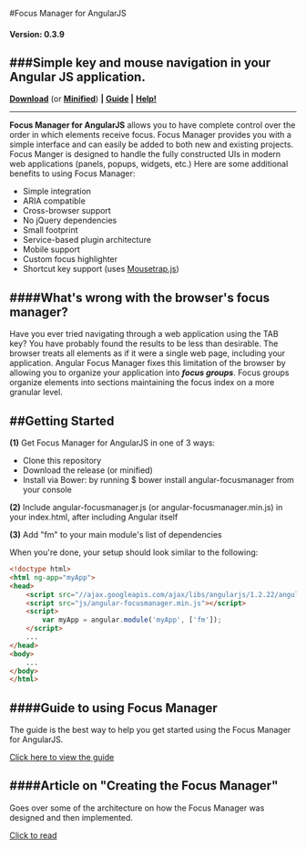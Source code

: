 #Focus Manager for AngularJS

#### Version: 0.3.9

###Simple key and mouse navigation in your Angular JS application.
---

**[Download](https://raw.githubusercontent.com/obogo/angular-focusmanager/master/build/angular-focusmanager.js)** (or **[Minified](https://raw.githubusercontent.com/obogo/angular-focusmanager/master/build/angular-focusmanager.min.js)**) **|**
**[Guide](http://obogo.github.io/angular-focusmanager/) |**
**[Help!](http://stackoverflow.com/questions/ask?tags=angularjs,focusmanager)**

---

**Focus Manager for AngularJS** allows you to have complete control over the order in which elements receive focus. Focus Manager provides you with a simple interface and can easily be added to both new and existing projects. Focus Manger is designed to handle the fully constructed UIs in modern web applications (panels, popups, widgets, etc.) Here are some additional benefits to using Focus Manager:


* Simple integration
* ARIA compatible
* Cross-browser support
* No jQuery dependencies
* Small footprint
* Service-based plugin architecture
* Mobile support
* Custom focus highlighter
* Shortcut key support (uses [Mousetrap.js](http://craig.is/killing/mice))

####What's wrong with the browser's focus manager?
---

Have you ever tried navigating through a web application using the TAB key? You have probably found the results to be less than desirable. The browser treats all elements as if it were a single web page, including your application. Angular Focus Manager fixes this limitation of the browser by allowing you to organize your application into ***focus groups***. Focus groups organize elements into sections maintaining the focus index on a more granular level.


##Getting Started
---
**(1)** Get Focus Manager for AngularJS in one of 3 ways:

* Clone this repository
* Download the release (or minified)
* Install via Bower: by running $ bower install angular-focusmanager from your console

**(2)** Include angular-focusmanager.js (or angular-focusmanager.min.js) in your index.html, after including Angular itself

**(3)** Add "fm" to your main module's list of dependencies

When you're done, your setup should look similar to the following:

>
```html
<!doctype html>
<html ng-app="myApp">
<head>
    <script src="//ajax.googleapis.com/ajax/libs/angularjs/1.2.22/angular.min.js"></script>
    <script src="js/angular-focusmanager.min.js"></script>
    <script>
        var myApp = angular.module('myApp', ['fm']);
    </script>
    ...
</head>
<body>
    ...
</body>
</html>
```

####Guide to using Focus Manager
---

The guide is the best way to help you get started using the Focus Manager for AngularJS.

[Click here to view the guide](http://obogo.github.io/angular-focusmanager/)

####Article on "Creating the Focus Manager"
---

Goes over some of the architecture on how the Focus Manager was designed and then implemented.

[Click to read](https://github.com/obogo/angular-focusmanager/wiki/How-the-focus-manager-was-created)
